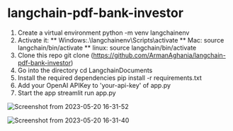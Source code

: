 
# langchain-pdf-bank-investor

1. Create a virtual environment python -m venv langchainenv
2. Activate it:
  ** Windows:.\langchainenv\Scripts\activate
  ** Mac: source langchain/bin/activate
  ** linux: source langchain/bin/activate
3. Clone this repo git clone (https://github.com/ArmanAghania/langchain-pdf-bank-investor)
4. Go into the directory cd LangchainDocuments
5. Install the required dependencies pip install -r requirements.txt
6. Add your OpenAI APIKey to 'your-api-key' of app.py
7. Start the app streamlit run app.py

![Screenshot from 2023-05-20 16-31-52](https://github.com/ArmanAghania/langchain-pdf-bank-investor/assets/116000600/a3fc00bb-fa90-4cc3-807d-e1385dc89c47)

![Screenshot from 2023-05-20 16-31-40](https://github.com/ArmanAghania/langchain-pdf-bank-investor/assets/116000600/043acf4e-5745-4404-9ae7-b1153ed89066)
